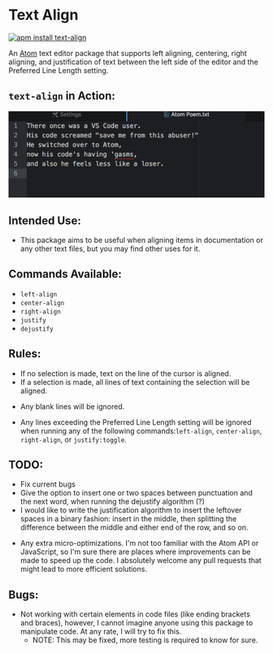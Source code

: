 # Text Align

[![apm install text-align](https://apm-badges.herokuapp.com/apm/text-align.svg)](https://atom.io/packages/text-align)

An [Atom](https://atom.io) text editor package that supports left aligning,
centering, right aligning, and justification of text between the left side of
the editor and the Preferred Line Length setting.

## `text-align` in Action:

![Action](./misc/text-align.gif)

## Intended Use:

* This package aims to be useful when aligning items in documentation or
  any other text files, but you may find other uses for it.

## Commands Available:

- `left-align`    
- `center-align`
- `right-align`
- `justify`
- `dejustify`

## Rules:

* If no selection is made, text on the line of the cursor is aligned.  
* If a selection is made, all lines of text containing the selection
  will be aligned.
- Any blank lines will be ignored.
* Any lines exceeding the Preferred Line Length setting will be ignored when
  running any of the following commands:`left-align`, `center-align`,
  `right-align`, or `justify:toggle`.

## TODO:

- Fix current bugs
- Give the option to insert one or two spaces between punctuation and the next
  word, when running the dejustify algorithm (?)
- I would like to write the justification algorithm to insert the leftover
  spaces in a binary fashion: insert in the middle, then splitting the
  difference between the middle and either end of the row, and so on.
* Any extra micro-optimizations.  I'm not too familiar with the Atom API or
  JavaScript, so I'm sure there are places where improvements can be made to
  speed up the code.  I absolutely welcome any pull requests that might lead to
  more efficient solutions.

## Bugs:

* Not working with certain elements in code files (like ending brackets and
  braces), however, I cannot imagine anyone using this package to manipulate
  code.  At any rate, I will try to fix this.
    - NOTE: This may be fixed, more testing is required to know for sure.
